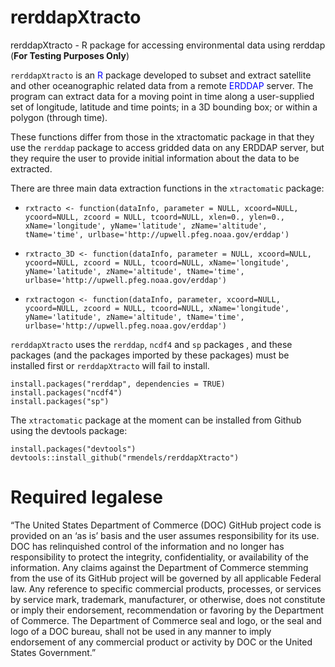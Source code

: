 # rerddapXtracto
rerddapXtracto - R package for accessing environmental data using rerddap  (**For Testing Purposes Only**)

`rerddapXtracto` is an <span style="color:blue">R</span> package developed to subset and extract satellite and other oceanographic related data from a remote <span style="color:blue">ERDDAP</span> server. The program can extract data for a moving point in time along a user-supplied set of longitude, latitude and time points; in a 3D bounding box; or within a polygon (through time).  

These functions differ from those in the xtractomatic package in that they use the `rerddap` package to access gridded data on any ERDDAP server, but they require the user to provide initial information about the data to be extracted.


There are three main data extraction functions in the `xtractomatic` package: 

- `rxtracto <- function(dataInfo, parameter = NULL, xcoord=NULL, ycoord=NULL, zcoord = NULL, tcoord=NULL, xlen=0., ylen=0., xName='longitude', yName='latitude', zName='altitude', tName='time', urlbase='http://upwell.pfeg.noaa.gov/erddap')`

- `rxtracto_3D <- function(dataInfo, parameter = NULL, xcoord=NULL, ycoord=NULL, zcoord = NULL, tcoord=NULL, xName='longitude', yName='latitude', zName='altitude', tName='time', urlbase='http://upwell.pfeg.noaa.gov/erddap')`

- `rxtractogon <- function(dataInfo, parameter, xcoord=NULL, ycoord=NULL, zcoord = NULL, tcoord=NULL, xName='longitude', yName='latitude', zName='altitude', tName='time', urlbase='http://upwell.pfeg.noaa.gov/erddap')`



`rerddapXtracto` uses the `rerddap`, `ncdf4` and `sp` packages , and these packages (and the packages imported by these packages) must be installed first or `rerddapXtracto` will fail to install.   

```{r install,eval=FALSE}
install.packages("rerddap", dependencies = TRUE)
install.packages("ncdf4") 
install.packages("sp")
```

The `xtractomatic` package at the moment can be installed from Github using the devtools package:

```{r install,eval=FALSE}
install.packages("devtools")
devtools::install_github("rmendels/rerddapXtracto")
```



# Required legalese

“The United States Department of Commerce (DOC) GitHub project code is provided
on an ‘as is’ basis and the user assumes responsibility for its use.
DOC has relinquished control of the information and no longer has responsibility
to protect the integrity, confidentiality, or availability of the information.
Any claims against the Department of Commerce stemming from the use of its
GitHub project will be governed by all applicable Federal law. Any reference to
specific commercial products, processes, or services by service mark, trademark,
manufacturer, or otherwise, does not constitute or imply their endorsement,
recommendation or favoring by the Department of Commerce. The Department of
Commerce seal and logo, or the seal and logo of a DOC bureau, shall not be used
in any manner to imply endorsement of any commercial product or activity by DOC
or the United States Government.”


